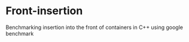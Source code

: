 # Front-insertion
Benchmarking insertion into the front of containers in C++ using google benchmark
